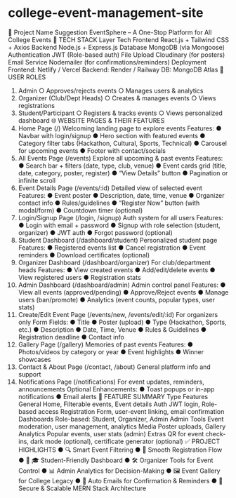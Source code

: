 # college-event-management-site
📛 Project Name Suggestion
EventSphere – A One-Stop Platform for All College Events
🔧 TECH STACK
Layer
Tech
Frontend
React.js + Tailwind CSS + Axios
Backend
Node.js + Express.js
Database
MongoDB (via Mongoose)
Authentication
JWT (Role-based auth)
File Upload
Cloudinary (for posters)
Email Service
Nodemailer (for confirmations/reminders)
Deployment
Frontend: Netlify / Vercel
Backend: Render / Railway
DB: MongoDB Atlas
🧱 USER ROLES
1. Admin
○ Approves/rejects events
○ Manages users & analytics
2. Organizer (Club/Dept Heads)
○ Creates & manages events
○ Views registrations
3. Student/Participant
○ Registers & tracks events
○ Views personalized dashboard
🌐 WEBSITE PAGES & THEIR FEATURES
1. Home Page (/)
Welcoming landing page to explore events
Features:
● Navbar with login/signup
● Hero section with featured events
● Category filter tabs (Hackathon, Cultural, Sports, Technical)
● Carousel for upcoming events
● Footer with contact/socials
2. All Events Page (/events)
Explore all upcoming & past events
Features:
● Search bar + filters (date, type, club, venue)
● Event cards grid (title, date, category, poster, register)
● “View Details” button
● Pagination or infinite scroll
3. Event Details Page (/events/:id)
Detailed view of selected event
Features:
● Event poster
● Description, date, time, venue
● Organizer contact info
● Rules/guidelines
● “Register Now” button (with modal/form)
● Countdown timer (optional)
4. Login/Signup Page (/login, /signup)
Auth system for all users
Features:
● Login with email + password
● Signup with role selection (student, organizer)
● JWT auth
● Forgot password (optional)
5. Student Dashboard (/dashboard/student)
Personalized student page
Features:
● Registered events list
● Cancel registration
● Event reminders
● Download certificates (optional)
6. Organizer Dashboard (/dashboard/organizer)
For club/department heads
Features:
● View created events
● Add/edit/delete events
● View registered users
● Registration stats
7. Admin Dashboard (/dashboard/admin)
Admin control panel
Features:
● View all events (approved/pending)
● Approve/Reject events
● Manage users (ban/promote)
● Analytics (event counts, popular types, user stats)
8. Create/Edit Event Page (/events/new, /events/edit/:id)
For organizers only
Form Fields:
● Title
● Poster (upload)
● Type (Hackathon, Sports, etc.)
● Description
● Date, Time, Venue
● Rules & Guidelines
● Registration deadline
● Contact info
9. Gallery Page (/gallery)
Memories of past events
Features:
● Photos/videos by category or year
● Event highlights
● Winner showcases
10. Contact & About Page (/contact, /about)
General platform info and support
11. Notifications Page (/notifications)
For event updates, reminders, announcements
Optional Enhancements:
● Toast popups or in-app notifications
● Email alerts
📲 FEATURE SUMMARY
Type
Features
General
Home, Filterable events, Event details
Auth
JWT login, Role-based access
Registration
Form, user-event linking, email confirmation
Dashboards
Role-based: Student, Organizer, Admin
Admin Tools
Event moderation, user management, analytics
Media
Poster uploads, Gallery
Analytics
Popular events, user stats (admin)
Extras
QR for event check-ins, dark mode (optional), certificate generator (optional)
✅ PROJECT HIGHLIGHTS
● 🔍 Smart Event Filtering
● 📝 Smooth Registration Flow
● 🧑 🎓 Student-Friendly Dashboard
● 🛠️ Organizer Tools for Event Control
● 📊 Admin Analytics for Decision-Making
● 🖼️ Event Gallery for College Legacy
● 📩 Auto Emails for Confirmation & Reminders
● 🔐 Secure & Scalable MERN Stack Architecture
